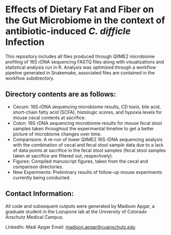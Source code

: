 # Effects of Dietary Fat and Fiber on the Gut Microbiome in the context of antibiotic-induced *C. difficle* Infection

This repository includes all files produced through QIIME2 microbiome profiling of 16S rDNA sequencing FASTQ files along with visualizations and statistical analysis run in R. Analysis was optimized through a workflow pipeline generated in Snakemake, associated files are contained in the workflow subdirectory. 

## Directory contents are as follows:
  - Cecum: 16S rDNA sequencing microbiome results, CD toxin, bile acid, short-chain fatty acid (SCFA), histologic scores, and hypoxia levels for mouse cecal contents at sacrifice. 
  - Colon: 16S rDNA sequencing microbiome results for mouse fecal stool samples taken throughout the experimental timeline to get a better picture of microbiome changes over time.
  - Comparisons: A re-run of lower QIIME2 16S rDNA sequencing analysis with the combination of cecal and fecal stool sample data due to a lack of data points at sacrifice in the fecal stool samples (fecal stool samples taken at sacrifice are filtered out, respectively).
  - Figures: Compiled manuscript figures, taken from the cecal and comparison directories. 
  - New Experiments: Preliminary results of follow-up mouse experiments currently being conducted. 

## Contact Information: 
All code and subsequent outputs were generated by Madison Apgar, a graduate student in the Lozupone lab at the University of Colorado Anschutz Medical Campus. 

LinkedIn: Madi Apgar
Email: madison.apgar@cuanschutz.edu


  
